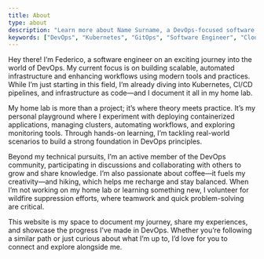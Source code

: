 ```yaml
---
title: About
type: about
description: "Learn more about Name Surname, a DevOps-focused software engineer passionate about Kubernetes, GitOps, and cloud automation."
keywords: ["DevOps", "Kubernetes", "GitOps", "Software Engineer", "Cloud Automation"]
---
```


Hey there! I’m Federico, a software engineer on an exciting journey into the world of DevOps. My current focus is on building scalable, automated infrastructure and enhancing workflows using modern tools and practices. While I’m just starting in this field, I’m already diving into Kubernetes, CI/CD pipelines, and infrastructure as code—and I document it all in my home lab.

My home lab is more than a project; it’s where theory meets practice. It’s my personal playground where I experiment with deploying containerized applications, managing clusters, automating workflows, and exploring monitoring tools. Through hands-on learning, I’m tackling real-world scenarios to build a strong foundation in DevOps principles.

Beyond my technical pursuits, I’m an active member of the DevOps community, participating in discussions and collaborating with others to grow and share knowledge. I’m also passionate about coffee—it fuels my creativity—and hiking, which helps me recharge and stay balanced. When I’m not working on my home lab or learning something new, I volunteer for wildfire suppression efforts, where teamwork and quick problem-solving are critical.

This website is my space to document my journey, share my experiences, and showcase the progress I’ve made in DevOps. Whether you’re following a similar path or just curious about what I’m up to, I’d love for you to connect and explore alongside me.
